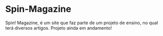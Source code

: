 # Spin-Magazine
Spin! Magazine, é um site que faz parte de um projeto de ensino, no qual terá diversos artigos.
Projeto ainda em andamento!
